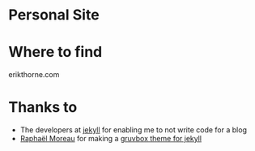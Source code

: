 # Personal Site
# Where to find
erikthorne.com

# Thanks to
- The developers at [jekyll](https://jekyllrb.com/) for enabling me to not write
code for a blog
- [Raphaël Moreau](https://github.com/rphlmr/) for making a
[gruvbox theme for jekyll](https://github.com/rphlmr/jekyll-gruvbox-theme)
